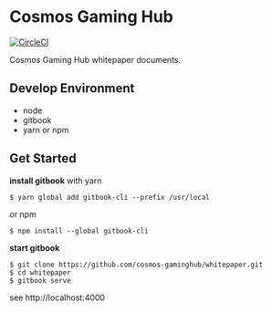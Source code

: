 # Cosmos Gaming Hub
[![CircleCI](https://circleci.com/gh/cosmos-gaminghub/whitepaper.svg?style=svg&circle-token=290cfb84c03ce4294ebdbabda0137b165def5911)](https://circleci.com/gh/cosmos-gaminghub/whitepaper)

Cosmos Gaming Hub whitepaper documents.


## Develop Environment
- node
- gitbook
- yarn or npm

## Get Started

**install gitbook** with yarn

```
$ yarn global add gitbook-cli --prefix /usr/local
```

or npm

```
$ npm install --global gitbook-cli
```

**start gitbook**

```
$ git clone https://github.com/cosmos-gaminghub/whitepaper.git
$ cd whitepaper
$ gitbook serve
```

see http://localhost:4000
